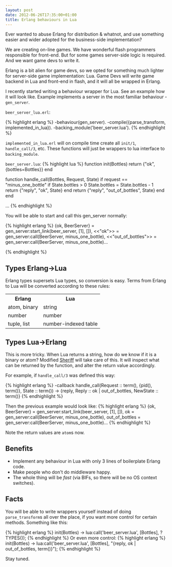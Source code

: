 ```yaml
---
layout: post
date: 2012-06-26T17:35:00+01:00
title: Erlang behaviours in Lua
---
```


Ever wanted to abuse Erlang for distribution & whatnot, and use something
easier and wider adopted for the business-side implementation?

We are creating on-line games. We have wonderful flash programmers responsible
for front-end. But for some games server-side logic is required. And we want
game devs to write it.

Erlang is a bit alien for game devs, so we opted for something much lighter for
server-side game implementation: Lua. Game Devs will write game backend in Lua
and front-end in flash, and it will all be wrapped in Erlang. 

I recently started writing a behaviour wrapper for Lua. See an example how it
will look like. Example implements a server in the most familiar behaviour -
`gen_server`.

`beer_server_lua.erl`:

{% highlight erlang %}
-behaviour(gen_server).
-compile({parse_transform, implemented_in_lua}).
-backing_module('beer_server.lua').
{% endhighlight %}

`implemented_in_lua.erl` will on compile time create all `init/1`,
`handle_call/3`, etc. These functions will just be wrappers to lua interface to
`backing_module`.

`beer_server.lua`:
{% highlight lua %}
function init(Bottles)
    return {"ok", {bottles=Bottles}}
end

function handle_call(Bottles, Request, State)
    if request == "minus_one_bottle"
        if State.bottles > 0
            State.bottles = State.bottles - 1
            return {"reply", "ok", State}
        end
        return {"reply", "out_of_bottles", State}
    end
end

...
{% endhighlight %}

You will be able to start and call this gen_server normally:

{% highlight erlang %}
{ok, BeerServer} = gen_server:start_link(beer_server, [1], []),
<<"ok">> = gen_server:call(BeerServer, minus_one_bottle),
<<"out_of_bottles">> = gen_server:call(BeerServer, minus_one_bottle)...

{% endhighlight %}

Types Erlang->Lua
-----------------

Erlang types supersets Lua types, so conversion is easy. Terms from Erlang to
Lua will be converted according to these rules:

<table>
<tr><th>Erlang</th><th>Lua</th></tr>
<tr><td>atom, binary</td><td>string</td></tr>
<tr><td>number</td><td>number</td></tr>
<tr><td>tuple, list</td><td>number-indexed table</td></tr>
</table>

Types Lua->Erlang
-----------------

This is more tricky. When Lua returns a string, how do we know if it is a
binary or atom? Modified [Sheriff] will take care of this. It will inspect what
can be returned by the function, and alter the return value accordingly.

For example, if `handle_call/3` was defined this way:

{% highlight erlang %}
-callback handle_call(Request :: term(), {pid(), term()}, State :: term()) ->
    {reply, Reply :: ok | out_of_bottles, NewState :: term()}
{% endhighlight %}

Then the previous example would look like:
{% highlight erlang %}
{ok, BeerServer} = gen_server:start_link(beer_server, [1], []),
ok = gen_server:call(BeerServer, minus_one_bottle),
out_of_bottles = gen_server:call(BeerServer, minus_one_bottle)...
{% endhighlight %}

Note the return values are `atom`s now.

Benefits
--------

* Implement any behaviour in Lua with only 3 lines of boilerplate Erlang code.
* Make people who don't do middleware happy.
* The whole thing will be _fast_ (via BIFs, so there will be no OS context
  switches).

Facts
-----

You will be able to write wrappers yourself instead of doing `parse_transform`s
all over the place, if you want more control for certain methods. Something
like this:

{% highlight erlang %}
init(Bottles) ->
    lua:call('beer_server.lua', [Bottles], ?TYPES());
{% endhighlight %}
Or even more control:
{% highlight erlang %}
init(Bottles) ->
    lua:call('beer_server.lua', [Bottles],
        "{reply, ok | out_of_bottles, term()}");
{% endhighlight %}

Stay tuned.

[Sheriff]: https://github.com/extend/sheriff
